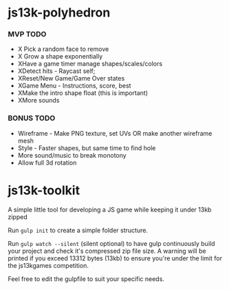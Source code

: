 # js13k-polyhedron

### MVP TODO ###
* X Pick a random face to remove
* X Grow a shape exponentially
* XHave a game timer manage shapes/scales/colors
* XDetect hits - Raycast self;
* XReset/New Game/Game Over states
* XGame Menu - Instructions, score, best
* XMake the intro shape float (this is important)
* XMore sounds


### BONUS TODO ###
* Wireframe - Make PNG texture, set UVs OR make another wireframe mesh
* Style - Faster shapes, but same time to find hole
* More sound/music to break monotony
* Allow full 3d rotation

# js13k-toolkit
A simple little tool for developing a JS game while keeping it under 13kb zipped

Run `gulp init` to create a simple folder structure.

Run `gulp watch --silent` (silent optional) to have gulp continuously build your project and check it's compressed zip file size. A warning will be printed if you exceed 13312 bytes (13kb) to ensure you're under the limit for the js13kgames competition.

Feel free to edit the gulpfile to suit your specific needs.
